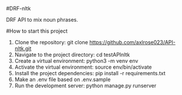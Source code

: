 #DRF-nltk

DRF API to mix noun phrases.

#How to start this project

1.	Clone the repository: git clone https://github.com/axlrose023/API-nltk.git
2.	Navigate to the project directory: cd testAPInltk
3.	Create a virtual environment: python3 -m venv env
4.	Activate the virtual environment: source env/bin/activate
5.	Install the project dependencies: pip install -r requirements.txt
6.	Make an .env file based on .env.sample
7.	Run the development server: python manage.py runserver
